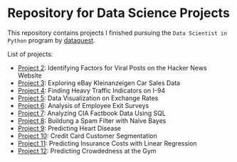 # Repository for Data Science Projects

This repository contains projects I finished pursuing the `Data Scientist in Python` program by [dataquest](https://www.dataquest.io/path/data-scientist/).

List of projects:

- [Project 2](https://github.com/hoerbo/Data-Science-Projects/blob/main/Project_02/Project_2.ipynb): Identifying Factors for Viral Posts on the Hacker News Website
- [Project 3](https://github.com/hoerbo/Data-Science-Projects/blob/main/Project_03/Project_3.ipynb): Exploring eBay Kleinanzeigen Car Sales Data
- [Project 4](https://github.com/hoerbo/Data-Science-Projects/blob/main/Project_04/Project_4.ipynb): Finding Heavy Traffic Indicators on I-94
- [Project 5](https://github.com/hoerbo/Data-Science-Projects/blob/main/Project_05/Project_5.ipynb): Data Visualization on Exchange Rates
- [Project 6](https://github.com/hoerbo/Data-Science-Projects/blob/main/Project_06/Project_6.ipynb): Analysis of Employee Exit Surveys
- [Project 7](https://github.com/hoerbo/Data-Science-Projects/blob/main/Project_07/Project_7.ipynb): Analyzing CIA Factbook Data Using SQL
- [Project 8](https://github.com/hoerbo/Data-Science-Projects/blob/main/Project_08/Project_8.ipynb): Buildung a Spam Filter with Naive Bayes
- [Project 9](https://github.com/hoerbo/Data-Science-Projects/blob/main/Project_09/Project_9.ipynb): Predicting Heart Disease
- [Project 10](https://github.com/hoerbo/Data-Science-Projects/blob/main/Project_10/Project_10.ipynb): Credit Card Customer Segmentation
- [Project 11](https://github.com/hoerbo/Data-Science-Projects/blob/main/Project_11/Project_11.ipynb): Predicting Insurance Costs with Linear Regression
- [Project 12](https://github.com/hoerbo/Data-Science-Projects/blob/main/Project_12/Project_12.ipynb): Predicting Crowdedness at the Gym
